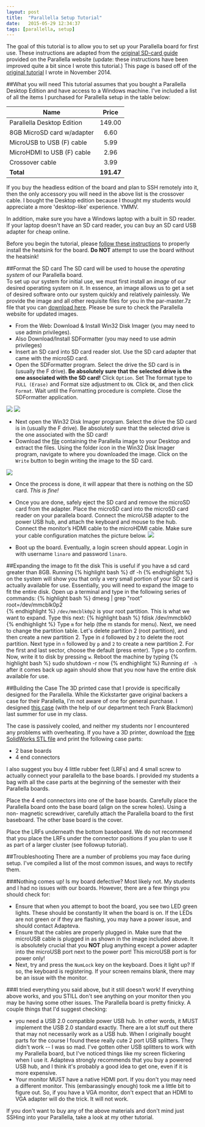 ```yaml
---
layout: post
title:  "Parallella Setup Tutorial"
date:   2015-05-29 12:34:37
tags: [parallella, setup]
---
```

The goal of this tutorial is to allow you to set up your Parallella board 
for first use. These instructions are adapted from the [original SD-card guide][sdcard] 
provided on the Parallella website (update: these instructions have been improved
quite a bit since I wrote this tutorial.) This page is based off of the 
[original tutorial][pdf] I wrote in November 2014. 

##What you will need
This tutorial assumes that you bought a Parallella Desktop Edition and have access to a Windows machine. I've
included a list of all the items I purchased for Parallella setup in the table
below:

| Name          | Price         | 
| ------------- |:-------------:| 
| Parallella Desktop Edition      | 149.00 |
| 8GB MicroSD card w/adapter      | 6.60    | 
| MicroUSB to USB (F) cable | 5.99      | 
| MicroHDMI to USB (F) cable | 2.96      | 
| Crossover cable | 3.99      | 
| **Total** | **191.47**      | 

If you buy the headless edition of the board and plan to SSH remotely into it,
then the only accessory you will need in the above list is the crossover cable.
I bought the Desktop edition because I thought my students would appreciate a 
more 'desktop-like' experience. YMMV.

In addition, make sure you have a Windows laptop with a built in SD reader. If
your laptop doesn't have an SD card reader, you can buy an SD card USB adapter 
for cheap online.

Before you begin the tutorial, please [follow these instructions][heatsink] to properly 
install the heatsink for the board. **Do NOT** attempt to use the board without 
the heatsink!

##Format the SD card
The SD card will be used to house the *operating system* of our Parallella board.  
To set up our system for initial use, we must first install an *image* of our 
desired operating system on it. In essence, an image allows us to get a set of 
desired software onto our system quickly and relatively painlessly. We provide 
the image and all other requisite files for you in the par-master.7z file that
you can [download here][image]. Please be sure to check the Parallella website for 
updated images.

* From the Web: Download & Install Win32 Disk Imager (you may need to use
admin privileges).
* Also Download/Install SDFormatter (you may need to use admin privileges)
* Insert an SD card into SD card reader slot. Use the SD card adapter that came 
with the microSD card.
* Open the SDFormatter program. Select the drive the SD card is in (usually the F drive). 
**Be absolutely sure that the selected drive is the one associated with the SD card!**
Click `Option`. Set The format type to `FULL (Erase)` and Format size
adjustment to `ON`. Click `OK`, and then click `Format`. Wait until the Formatting procedure is complete. Close the SDFormatter application.

![](http://suzannejmatthews.com/images/sdformat1.PNG) ![](http://suzannejmatthews.com/images/sdformat2.PNG)

* Next open the Win32 Disk Imager program. Select the drive the SD card is in 
(usually the F drive). Be absolutely sure that the selected drive is the one 
associated with the SD card!
* Download the  [file][image] containing the Parallella image to your Desktop and 
extract the files. Using the folder icon in the Win32 Disk Imager program, 
navigate to where you downloaded the image. Click on the `Write` button to 
begin writing the image to the SD card.

![](http://suzannejmatthews.com/images/win32imaging.PNG) 

* Once the process is done, it will appear that there is nothing on the 
SD card. *This is fine!*
* Once you are done, safely eject the SD card and remove the microSD card 
from the adapter. Place the microSD card into the microSD card reader on 
your parallela board. Connect the microUSB adapter to the power USB hub, and 
attach the keyboard and mouse to the hub. Connect the monitor’s HDMI cable to 
the microHDMI cable. Make sure your cable configuration matches the picture 
below. 
![](http://suzannejmatthews.com/images/parallella.JPG) 

* Boot up the board. Eventually, a login screen should appear. Login in with 
username `linaro` and password `linaro`.

##Expanding the image to fit the disk
This is useful if you have a sd card greater than 8GB. Running 
{% highlight bash %}
df -h
{% endhighlight %}
on the system will show you that only a very small portion of your SD card 
is actually available for use. Essentially, you will need to expand the image 
to fit the entire disk. Open up a terminal and type in the following series 
of commands:
{% highlight bash %}
dmesg | grep "root"
root=/dev/mmcblk0p2  
{% endhighlight %}
`/dev/mmcblk0p2` is your root partition. This is what we want to expand. Type 
this next:
{% highlight bash %}
fdisk /dev/mmcblk0
{% endhighlight %}
Type `m` for help (the m stands for menu). Next, we need to change the
partition table. Let's delete partition 2 (root partition), and then create a 
new partition 2. Type in `d` followed by `2` to delete the root partition. 
Next type in  `n` followed by `p` and `2` to create a new partition 2.
For the first and last sector, choose the default (press enter).
Type `p` to confirm.
Now, write it to disk by pressing `w`.
Reboot the machine by typing 
{% highlight bash %}
sudo shutdown -r now
{% endhighlight %}
Running `df -h` after it comes back up again should show that you now have 
the entire disk available for use.

##Building the Case
The 3D printed case that I provide is specifically designed for the Parallella.
While the Kickstarter gave original backers a case for their Parallella, I'm 
not aware of one for general purchase. I designed [this case][stl] (with the help 
of our department tech Frank Blackmon) last summer for use in my class. 

The case is passively cooled, and neither my students nor I encountered any 
problems with overheating.
If you have a 3D printer, download the [free SolidWorks STL file][stl] and print the 
following case parts:

* 2 base boards
* 4 end connectors

I also suggest you buy 4 little rubber feet (LRFs) and 4 small screw to
actually connect your parallella to the base boards. I provided my students 
a bag with all the case parts at the beginning of the semester with their 
Parallella boards.

Place the 4 end connectors into one of the base boards. Carefully place the 
Parallella board onto the base board (align on the screw holes). Using a non-
magnetic screwdriver, carefully attach the Parallella board to the first 
baseboard. The other base board is the cover.

Place the LRFs underneath the bottom baseboard. We do not recommend that you 
place the LRFs under the connector positions if you plan to use it as part of 
a larger cluster (see followup tutorial). 
 
##Troubleshooting
There are a number of problems you may face during setup. I've compiled a list 
of the most common issues, and ways to rectify them. 

###Nothing comes up! Is my board defective?
Most likely not. My students and I had no issues with our boards. However, 
there are a few things you should check for:

* Ensure that when you attempt to boot the board, you see two LED green 
lights. These should be constantly lit when the board is on. If the LEDs are 
not green or if they are flashing, you may have a power issue, and should
contact Adapteva.
* Ensure that the cables are properly plugged in. Make sure that the microUSB 
cable is plugged in as shown in the image included above. It is absolutely 
crucial that you **NOT** plug anything except a power adapter into the microUSB
port next to the power port! This microUSB port is for power only!
* Next, try and press the `NumLock` key on the keyboard. Does it light up? If so, 
the keyboard is registering. If your screen remains blank, there may be an 
issue with the monitor.

###I tried everything you said above, but it still doesn't work!
If everything above works, and you STILL don't see anything on your monitor 
then you may be having some other issues. The Parallella board is pretty finicky. 
A couple things that I'd suggest checking:

* you need a USB 2.0 compatible power USB hub. In other words, it MUST 
implement the USB 2.0 standard exactly. There are a lot stuff out there that 
may not necessarily work as a USB hub. When I originally bought parts for the 
course I found these really cute 2 port USB splitters. They didn't work -- I was 
so mad. I've gotten other USB splitters to work with my Parallella board, but 
I've noticed things like my screen flickering when I use it. Adapteva strongly 
recommends that you buy a powered USB hub, and I think it's probably a good 
idea to get one, even if it is more expensive.
* Your monitor MUST have a native HDMI port. If you don't you may need a
different monitor. This (embarassingly enough) took me a little bit to figure 
out. So, if you have a VGA monitor, don't expect that an HDMI to VGA adapter 
will do the trick. It will not work. 

If you don't want to buy any of the above materials and don't mind just 
SSHing into your Parallella, take a look at my other tutorial. 

[parallella]:      https://www.parallella.org/
[image]:   http://www.suzannejmatthews.com/private/par-master.7z
[sdcard]: https://www.parallella.org/create-sdcard/
[pdf]: http://www.suzannejmatthews.com/private/Parallella_setup.pdf
[heatsink]: https://www.parallella.org/install-the-heatsink/
[stl]: http://www.suzannejmatthews.com/private/par-case.7z
[sdformat1]: https://github.com/suzannejmatthews/suzannejmatthews.github.io/blob/master/_images/sdformat1.PNG
